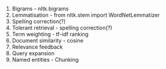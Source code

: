 1. Bigrams - nltk.bigrams
2. Lemmatisation - from nltk.stem import WordNetLemmatizer
3. Spelling correction(?)
4. Tolerant retrieval - spelling correction(?)
5. Term weighting - tf-idf ranking
6. Document similarity - cosine
7. Relevance feedback
8. Query expansion
9. Named entities - Chunking